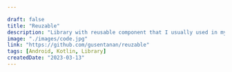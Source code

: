 ```yaml
---

draft: false
title: "Reuzable"
description: "Library with reusable component that I usually used in my personal projects"
image: "./images/code.jpg"
link: "https://github.com/gusentanan/reuzable"
tags: [Android, Kotlin, Library]
createdDate: "2023-03-13"
---
```

